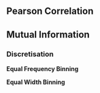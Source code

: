 

## Pearson Correlation



## Mutual Information

### Discretisation

**Equal Frequency Binning**

**Equal Width Binning**

